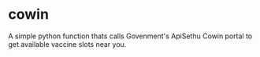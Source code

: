 # cowin

A simple python function thats calls Govenment's ApiSethu Cowin portal to get available vaccine slots near you.
